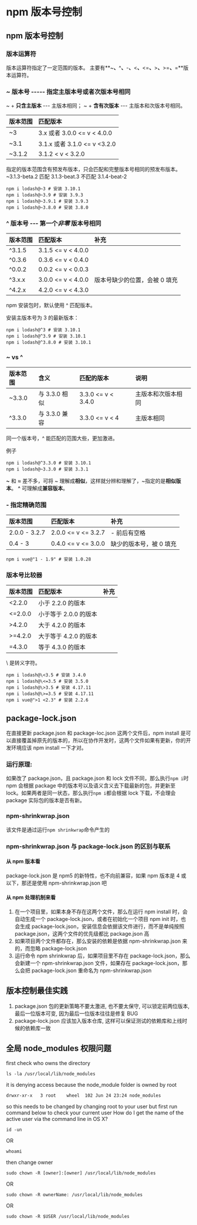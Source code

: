 # npm 版本号控制


## npm 版本号控制

### 版本运算符

版本运算符指定了一定范围的版本。
主要有**~**、**^**、**-**、**<**、**<=**、**>**、**>=**、**=**版本运算符。

### ~ 版本号 ----- 指定主版本号或者次版本号相同

~ + **只含主版本** --- 主版本相同；
~ + **含有次版本** --- 主版本和次版本号相同。

| 版本范围 | 匹配版本                     |
| :------- | :--------------------------- |
| ~3       | 3.x 或者 3.0.0 <= v < 4.0.0  |
| ~3.1     | 3.1.x 或者 3.1.0 <= v <3.2.0 |
| ~3.1.2   | 3.1.2 < v < 3.2.0            |

指定的版本范围含有预发布版本，只会匹配和完整版本号相同的预发布版本。
~3.1.3-beta.2 匹配 3.1.3-beat.3 不匹配 3.1.4-beat-2

```
npm i lodash@~3 # 安装 3.10.1
npm i lodash@~3.9 # 安装 3.9.3
npm i lodash@~3.9.1 # 安装 3.9.3
npm i lodash@~3.8.0 # 安装 3.8.0
```

### ^ 版本号 --- 第一个*非零* 版本号相同

| 版本范围 | 匹配版本           | 补充                          |
| :------- | :----------------- | :---------------------------- |
| ^3.1.5   | 3.1.5 <= v < 4.0.0 |                               |
| ^0.3.6   | 0.3.6 <= v < 0.4.0 |                               |
| ^0.0.2   | 0.0.2 <= v < 0.0.3 |                               |
| ^3.x.x   | 3.0.0 <= v < 4.0.0 | 版本号缺少的位置，会被 0 填充 |
| ^4.2.x   | 4.2.0 <= v < 4.3.0 |                               |

npm 安装包时，默认使用 ^ 匹配版本。

安装主版本号为 3 的最新版本：

```
npm i lodash@^3 # 安装 3.10.1
npm i lodash@^3.9 # 安装 3.10.1
npm i lodash@^3.8.0 # 安装 3.10.1
```

### ~ vs ^

| 版本范围 | 含义          | 匹配的版本         | 说明               |
| :------- | :------------ | :----------------- | :----------------- |
| ~3.3.0   | 与 3.3.0 相似 | 3.3.0 <= v < 3.4.0 | 主版本和次版本相同 |
| ^3.3.0   | 与 3.3.0 兼容 | 3.3.0 <= v < 4     | 主版本相同         |

同一个版本号，^ 能匹配的范围大些，更加激进。

例子

```
npm i lodash@^3.3.0 # 安装 3.10.1
npm i lodash@~3.3.0 # 安装 3.3.1
```

**~** 和 ≈ 差不多，可将 ~ 理解成**相似**，这样就分辨和理解了，~指定的是**相似版本**。
**^** 可理解成**兼容版本**。

### - 指定精确范围

| 版本范围      | 匹配版本            | 补充                    |
| :------------ | :------------------ | :---------------------- |
| 2.0.0 - 3.2.7 | 2.0.0 <= v <= 3.2.7 | - 前后有空格            |
| 0.4 - 3       | 0.4.0 <= v <= 3.0.0 | 缺少的版本号，被 0 填充 |

```
npm i vue@"1 - 1.9" # 安装 1.0.28
```

### 版本号比较器

| 版本范围 | 匹配版本              | 补充 |
| :------- | :-------------------- | :--- |
| <2.2.0   | 小于 2.2.0 的版本     |      |
| <=2.0.0  | 小于等于 2.0.0 的版本 |      |
| >4.2.0   | 大于 4.2.0 的版本     |      |
| >=4.2.0  | 大于等于 4.2.0 的版本 |      |
| =4.3.0   | 等于 4.3.0 的版本     |      |

\ 是转义字符。

```
npm i lodash@\<3.5 # 安装 3.4.0
npm i lodash@\<=3.5 # 安装 3.5.0
npm i lodash@\>3.5 # 安装 4.17.11
npm i lodash@\>=3.5 # 安装 4.17.11
npm i vue@">1 <2.3" # 安装 2.2.6
```

## package-lock.json

在直接更新 package.json 和 package-loc.json 这两个文件后，npm install 是可以直接覆盖掉原先的版本的，所以在协作开发时，这两个文件如果有更新，你的开发环境应该 npm install 一下才对。

### 运行原理:

如果改了 package.json，且 package.json 和 lock 文件不同，那么执行`npm i`时 npm 会根据 package 中的版本号以及语义含义去下载最新的包，并更新至 lock。如果两者是同一状态，那么执行`npm i`都会根据 lock 下载，不会理会 package 实际包的版本是否有新。

### npm-shrinkwrap.json

该文件是通过运行`npm shrinkwrap`命令产生的

### npm-shrinkwrap.json 与 package-lock.json 的区别与联系

#### 从 npm 版本看

package-lock.json 是 npm5 的新特性，也不向前兼容，如果 npm 版本是 4 或以下，那还是使用 npm-shrinkwrap.json 吧

#### 从 npm 处理机制来看

1. 在一个项目里，如果本身不存在这两个文件，那么在运行 npm install 时，会自动生成一个 package-lock.json，或者在初始化一个项目 npm init 时，也会生成 package-lock.json，安装信息会依据该文件进行，而不是单纯按照 package.json，这两个文件的优先级都比 package.json 高
2. 如果项目两个文件都存在，那么安装的依赖是依据 npm-shrinkwrap.json 来的，而忽略 package-lock.json
3. 运行命令 npm shrinkwrap 后，如果项目里不存在 package-lock.json，那么会新建一个 npm-shrinkwrap.json 文件，如果存在 package-lock.json，那么会把 package-lock.json 重命名为 npm-shrinkwrap.json

## 版本控制最佳实践

1. package.json 包的更新策略不要太激进, 也不要太保守, 可以锁定前两位版本, 最后一位版本可变, 因为最后一位版本往往是修复 BUG
2. package-lock.json 应该加入版本仓库, 这样可以保证测试的依赖库和上线时候的依赖库一致

## 全局 node_modules 权限问题

first check who owns the directory

```
ls -la /usr/local/lib/node_modules
```

it is denying access because the node_module folder is owned by root

```
drwxr-xr-x   3 root    wheel  102 Jun 24 23:24 node_modules
```

so this needs to be changed by changing root to your user but first run command below to check your current user How do I get the name of the active user via the command line in OS X?

```
id -un
```

OR

```
whoami
```

then change owner

```
sudo chown -R [owner]:[owner] /usr/local/lib/node_modules
```

OR

```
sudo chown -R ownerName: /usr/local/lib/node_modules
```

OR

```
sudo chown -R $USER /usr/local/lib/node_modules
```

